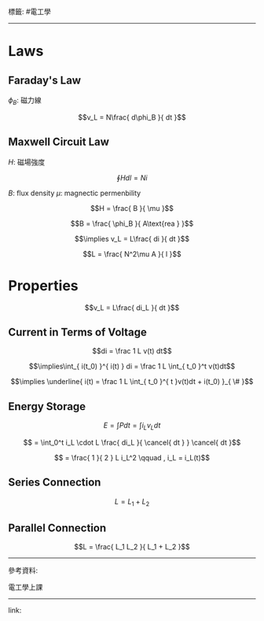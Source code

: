 標籤: #電工學 

---

# Laws

## Faraday's Law

$\phi_B$: 磁力線

$$v_L = N\frac{ d\phi_B }{ dt }$$

## Maxwell Circuit Law

$H$: 磁場強度

$$\oint Hdl = Ni$$

$B$: flux density
$\mu$: magnectic permenbility

$$H = \frac{ B }{ \mu }$$

$$B = \frac{ \phi_B }{ A\text{rea } }$$

$$\implies v_L = L\frac{ di }{ dt }$$

$$L = \frac{ N^2\mu A }{ l }$$

# Properties

$$v_L = L\frac{ di_L }{ dt }$$

## Current in Terms of Voltage

$$di = \frac 1 L v(t) dt$$

$$\implies\int_{ i(t_0) }^{ i(t) } di = 
\frac 1 L \int_{ t_0 }^t v(t)dt$$

$$\implies 
\underline{ 
	i(t) = 
	\frac 1 L \int_{ t_0 }^{ t }v(t)dt + 
	i(t_0) 
}_{ \# }$$

## Energy Storage

$$E = \int Pdt = \int i_L v_L dt$$

$$ = \int_0^t i_L \cdot L \frac{ di_L }{ \cancel{ dt } } \cancel{ dt }$$

$$ = \frac{ 1 }{ 2 } L i_L^2 \qquad , i_L = i_L(t)$$

## Series Connection

$$L = L_1 + L_2$$

## Parallel Connection

$$L = \frac{ L_1 L_2 }{ L_1 + L_2 }$$

---

參考資料:

電工學上課

---

link:

